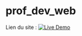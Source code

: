 # prof_dev_web

Lien du site : [![Live Demo](https://img.shields.io/badge/live-demo-brightgreen)](https://raphala27.github.io/dev_web_auth/)
